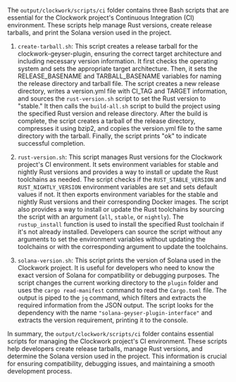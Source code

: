 
The `output/clockwork/scripts/ci` folder contains three Bash scripts that are essential for the Clockwork project's Continuous Integration (CI) environment. These scripts help manage Rust versions, create release tarballs, and print the Solana version used in the project.

1. `create-tarball.sh`: This script creates a release tarball for the clockwork-geyser-plugin, ensuring the correct target architecture and including necessary version information. It first checks the operating system and sets the appropriate target architecture. Then, it sets the RELEASE_BASENAME and TARBALL_BASENAME variables for naming the release directory and tarball file. The script creates a new release directory, writes a version.yml file with CI_TAG and TARGET information, and sources the `rust-version.sh` script to set the Rust version to "stable." It then calls the `build-all.sh` script to build the project using the specified Rust version and release directory. After the build is complete, the script creates a tarball of the release directory, compresses it using bzip2, and copies the version.yml file to the same directory with the tarball. Finally, the script prints "ok" to indicate successful completion.

2. `rust-version.sh`: This script manages Rust versions for the Clockwork project's CI environment. It sets environment variables for stable and nightly Rust versions and provides a way to install or update the Rust toolchains as needed. The script checks if the `RUST_STABLE_VERSION` and `RUST_NIGHTLY_VERSION` environment variables are set and sets default values if not. It then exports environment variables for the stable and nightly Rust versions and their corresponding Docker images. The script also provides a way to install or update the Rust toolchains by sourcing the script with an argument (`all`, `stable`, or `nightly`). The `rustup_install` function is used to install the specified Rust toolchain if it's not already installed. Developers can source the script without any arguments to set the environment variables without updating the toolchains or with the corresponding argument to update the toolchains.

3. `solana-version.sh`: This script prints the version of Solana used in the Clockwork project. It is useful for developers who need to know the exact version of Solana for compatibility or debugging purposes. The script changes the current working directory to the `plugin` folder and uses the `cargo read-manifest` command to read the `Cargo.toml` file. The output is piped to the `jq` command, which filters and extracts the required information from the JSON output. The script looks for the dependency with the name `"solana-geyser-plugin-interface"` and extracts the version requirement, printing it to the console.

In summary, the `output/clockwork/scripts/ci` folder contains essential scripts for managing the Clockwork project's CI environment. These scripts help developers create release tarballs, manage Rust versions, and determine the Solana version used in the project. This information is crucial for ensuring compatibility, debugging issues, and maintaining a smooth development process.

    
